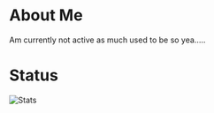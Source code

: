 # About Me

Am currently not active as much used to be so yea.....

# Status

![Stats](https://github-readme-stats.vercel.app/api?username=monesuper&show_icons=true&theme=radical)
